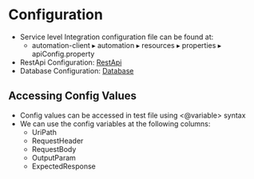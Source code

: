 # Configuration

* Service level Integration configuration file can be found at:
  * automation-client⁩ ▸ ⁨automation⁩ ▸ ⁨resources⁩ ▸ properties ▸ apiConfig.property
* RestApi Configuration: [RestApi](https://docs.autonomx.io/configuration/apiconfig/api)
* Database Configuration: [Database](https://docs.autonomx.io/configuration/apiconfig/database)

## Accessing Config Values

* Config values can be accessed in test file using &lt;@variable&gt; syntax
* We can use the config variables at the following columns:
  * UriPath
  * RequestHeader
  * RequestBody
  * OutputParam
  * ExpectedResponse



